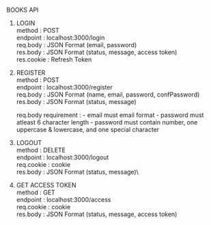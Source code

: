 BOOKS API

1. LOGIN\
   method : POST\
   endpoint : localhost:3000/login\
   req.body : JSON Format (email, password)\
   res.body : JSON Format (status, message, access token)\
   res.cookie : Refresh Token

2. REGISTER\
   method : POST\
   endpoint : localhost:3000/register\
   req.body : JSON Format (name, email, password, confPassword)\
   res.body : JSON Format (status, message)

   req.body requirement : - email must email format - password must atleast 6 character length - password must contain number, one uppercase & lowercase, and one special character

3. LOGOUT\
   method : DELETE\
   endpoint : localhost:3000/logout\
   req.cookie : cookie\
   res.body : JSON Format (status, message)\

4. GET ACCESS TOKEN\
   method : GET\
   endpoint : localhost:3000/access\
   req.cookie : cookie\
   res.body : JSON Format (status, message, access token)
